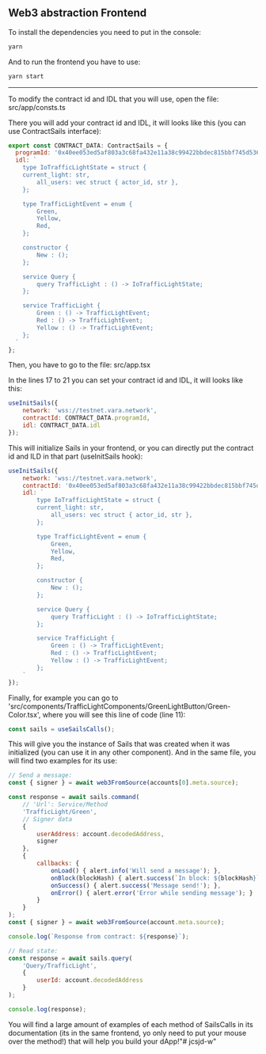 ## Web3 abstraction Frontend

To install the dependencies you need to put in the console: 

```bash
yarn
```

And to run the frontend you have to use:

```bash
yarn start
```

---

To modify the contract id and IDL that you will use, open the file: src/app/consts.ts

There you will add your contract id and IDL, it will looks like this (you can use ContractSails interface): 

```javascript
export const CONTRACT_DATA: ContractSails = {
  programId: '0x40ee053ed5af803a3c68fa432e11a38c99422bbdec815bbf745d536077d7587a',
  idl: `
    type IoTrafficLightState = struct {
    current_light: str,
        all_users: vec struct { actor_id, str },
    };

    type TrafficLightEvent = enum {
        Green,
        Yellow,
        Red,
    };

    constructor {
        New : ();
    };

    service Query {
        query TrafficLight : () -> IoTrafficLightState;
    };

    service TrafficLight {
        Green : () -> TrafficLightEvent;
        Red : () -> TrafficLightEvent;
        Yellow : () -> TrafficLightEvent;
    };
  `
};
```

Then, you have to go to the file: src/app.tsx

In the lines 17 to 21 you can set your contract id and IDL, it will looks like this:

```javascript
useInitSails({
    network: 'wss://testnet.vara.network',
    contractId: CONTRACT_DATA.programId,
    idl: CONTRACT_DATA.idl
});
```

This will initialize Sails in your frontend, or you can directly put the contract id and ILD in that part (useInitSails hook):

```javascript
useInitSails({
    network: 'wss://testnet.vara.network',
    contractId: '0x40ee053ed5af803a3c68fa432e11a38c99422bbdec815bbf745d536077d7587a',
    idl: `
        type IoTrafficLightState = struct {
        current_light: str,
            all_users: vec struct { actor_id, str },
        };

        type TrafficLightEvent = enum {
            Green,
            Yellow,
            Red,
        };

        constructor {
            New : ();
        };

        service Query {
            query TrafficLight : () -> IoTrafficLightState;
        };

        service TrafficLight {
            Green : () -> TrafficLightEvent;
            Red : () -> TrafficLightEvent;
            Yellow : () -> TrafficLightEvent;
        };
    `
});
```

Finally, for example you can go to 'src/components/TrafficLightComponents/GreenLightButton/Green-Color.tsx', where you will see this line of code (line 11): 

```javascript
const sails = useSailsCalls();
```

This will give you the instance of Sails that was created when it was initialized (you can use it in any other component). And in the same file, you will find two examples for its use:

```javascript
// Send a message:
const { signer } = await web3FromSource(accounts[0].meta.source);

const response = await sails.command(
    // 'Url': Service/Method
    'TrafficLight/Green',
    // Signer data
    {
        userAddress: account.decodedAddress,
        signer
    },
    {
        callbacks: {
            onLoad() { alert.info('Will send a message'); },
            onBlock(blockHash) { alert.success(`In block: ${blockHash}`); },
            onSuccess() { alert.success('Message send!'); },
            onError() { alert.error('Error while sending message'); }
        }
    }
);
const { signer } = await web3FromSource(account.meta.source);

console.log(`Response from contract: ${response}`);
```

```javascript
// Read state:
const response = await sails.query(
    'Query/TrafficLight',
    {
        userId: account.decodedAddress
    }
);

console.log(response);
```

You will find a large amount of examples of each method of SailsCalls in its documentation (its in the same frontend, yo only need to put your mouse over the method!) that will help you build your dApp!"# jcsjd-w" 
